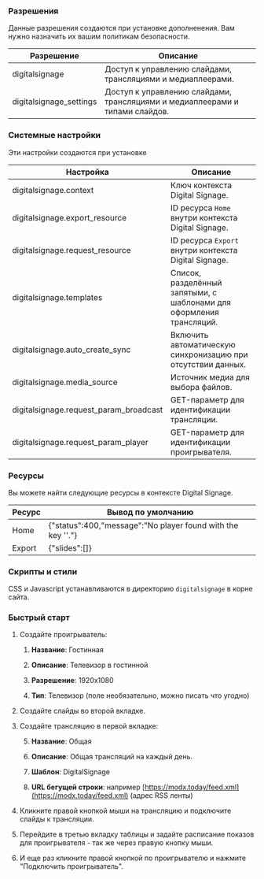 ### Разрешения

Данные разрешения создаются при установке дополненения. Вам нужно назначить их вашим политикам безопасности.

|Разрешение|Описание|
|--- |--- |
|digitalsignage|Доступ к управлению слайдами, трансляциями и медиаплеерами.|
|digitalsignage_settings|Доступ к управлению слайдами, трансляциями и медиаплеерами и типами слайдов.|

### Системные настройки

Эти настройки создаются при установке

|Настройка|Описание|
|--- |--- |
|digitalsignage.context|Ключ контекста Digital Signage.|
|digitalsignage.export_resource|ID ресурса `Home` внутри контекста Digital Signage.|
|digitalsignage.request_resource|ID ресурса `Export` внутри контекста Digital Signage.|
|digitalsignage.templates|Список, разделённый запятыми, с шаблонами для оформления трансляций.|
|digitalsignage.auto_create_sync|Включить автоматическую синхронизацию при отсутствии данных.|
|digitalsignage.media_source|Источник медиа для выбора файлов.|
|digitalsignage.request_param_broadcast|GET-параметр для идентификации трансляции.|
|digitalsignage.request_param_player|GET-параметр для идентификации проигрывателя.|

### Ресурсы

Вы можете найти следующие ресурсы в контексте Digital Signage.

|Ресурс|Вывод по умолчанию|
|--- |--- |
|Home|{"status":400,"message":"No player found with the key ''."}|
|Export|{"slides":[]}|

### Скрипты и стили

CSS и Javascript устанавливаются в директорию `digitalsignage` в корне сайта.

### Быстрый старт

1. Создайте проигрыватель:

    1. **Название**: Гостинная

    2. **Описание**: Телевизор в гостинной

    3. **Разрешение**: 1920x1080

    4. **Тип**: Телевизор (поле необязательно, можно писать что угодно)

2. Создайте слайды во второй вкладке.

3. Создайте трансляцию в первой вкладке:

    5. **Название**: Общая

    6. **Описание**: Общая трансляций на каждый день.

    7. **Шаблон**: DigitalSignage

    8. **URL бегущей строки**: например [https://modx.today/feed.xml](https://modx.today/feed.xml) (адрес RSS ленты)

4. Кликните правой кнопкой мыши на трансляцию и подключите слайды к трансляции.

5. Перейдите в третью вкладку таблицы и задайте расписание показов для проигрывателя - так же через правую кнопку мыши.

6. И еще раз кликните правой кнопкой по проигрывателю и нажмите "Подключить проигрыватель".

